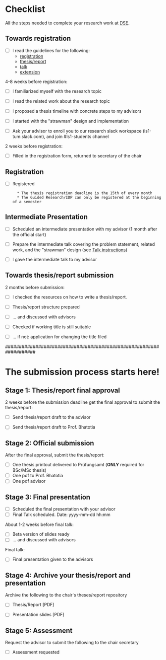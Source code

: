 # Checklist

All the steps needed to complete your research work at [DSE](https://dse.in.tum.de/).

## Towards registration

* [ ] I read the guidelines for the following:
    - [registration](registration/REGISTER-README.md)
    - [thesis/report](thesis-report/THESIS-REPORT-README.md)
    - [talk](talk/TALK-README.md)
    - [extension](extension/EXTEND-README.md)
    
4-8 weeks before registration:
* [ ] I familiarized myself with the research topic
* [ ] I read the related work about the research topic
* [ ] I proposed a thesis timeline with concrete steps to my advisors
* [ ] I started with the "strawman" design and implementation
* [ ] Ask your advisor to enroll you to our research slack workspace (ls1-tum.slack.com), and join #ls1-students channel


2 weeks before registration:
* [ ] Filled in the registration form, returned to secretary of the chair

## Registration

* [ ] Registered 

        * The thesis registration deadline is the 15th of every month
        * The Guided Research/IDP can only be registered at the beginning of a semester

## Intermediate Presentation

* [ ] Scheduled an intermediate presentation with my advisor (1 month after the official start)
* [ ] Prepare the intermediate talk covering  the problem statement, related work, and the "strawman" design (see [Talk instructions](talk/TALK-README.md))
* [ ] I gave the intermediate talk to my advisor


## Towards thesis/report submission

2 months before submission:
* [ ] I checked the resources on how to write a thesis/report.
* [ ] Thesis/report structure prepared
* [ ] ... and discussed with advisors
* [ ] Checked if working title is still suitable
* [ ] ... if not: application for changing the title filed


###################################################################
# The submission process starts here!

## Stage 1: Thesis/report final approval

2 weeks before the submission deadline get the final approval to submit the thesis/report:
* [ ] Send thesis/report draft to the advisor
* [ ] Send thesis/report draft to Prof. Bhatotia


## Stage 2: Official submission

After the final approval, submit the thesis/report:
* [ ] One thesis printout delivered to Prüfungsamt (**ONLY** required for BSc/MSc thesis)
* [ ] One pdf to Prof. Bhatotia
* [ ] One pdf advisor

## Stage 3: Final presentation

* [ ] Scheduled the final presentation with your advisor
* [ ] Final Talk scheduled. Date: yyyy-mm-dd hh:mm

About 1-2 weeks before final talk:
* [ ] Beta version of slides ready
* [ ] ... and discussed with advisors

Final talk:
* [ ] Final presentation given to the advisors


## Stage 4: Archive your thesis/report and presentation

Archive the following  to the chair's theses/report repository
* [ ] Thesis/Report [PDF]
* [ ] Presentation slides [PDF]


## Stage 5: Assessment

Request the advisor to submit the following to the chair secretary
* [ ] Assessment requested
